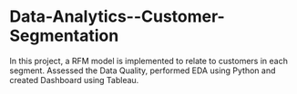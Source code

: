 # Data-Analytics--Customer-Segmentation
In this project, a RFM model is implemented to relate to customers in each segment. Assessed the Data Quality, performed EDA using Python and created Dashboard using Tableau.
